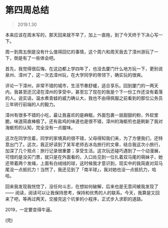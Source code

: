 # 第四周总结

> 2019.1.30

本来应该在周末写的，那天回来就不早了，加上一直拖，到了今天终于下决心写一下。

周一到周五倒是没有什么值得回忆的事情，这个周六和周天我去了漳州游玩了一下，倒是有了一些体会吧。

首先，我觉得很后悔，在这边都上学四年了，也没去厦门什么地方玩一下，更别说泉州、漳州了，这一次去漳州玩，在大学同学的带领下，确实玩的很爽。

评论一下漳州，非常不错的城市，生活节奏舒缓，适合享乐。回到厦门的一两天内，我甚至还沉浸在漳州的享受中，甚至忘了现在的我是个下一份工作还没有着落的人。说实话，温水煮青蛙的威力确认大，我也不由得佩服之前看到的那位公务员三年转行前端的人的毅力。

漳州有很多不错的小吃，最让我喜欢的是麻糍，外面包裹一层甜甜的粉，外软里脆，味道简直棒极了。还有盐鸡的味道也是很不错，漳州的海蛎煎也是刷新了我对海蛎煎的认知，完全没有一点腥味。

这次在同学住着，同学的家境真的很不错，父母得知我们来，为了方便我们，还特意出门了。这次，我正好读到了吴军老师去冰岛旅行的文章，结合我这次小旅行，加深了几个观点：旅行记录很重要；享受生活。这次玩还碰巧遇到了一个动漫展，可惜的是没买门票，就只是在外面看的，入口处见到一位扎着双马尾的萌妹子，她还带着两个发绳，上面有白绒绒的球，这时候我才意识到，现实中的我简直对双马尾没一点抵抗力！当然了，我还见到了「南半球」，我对她也没一点抵抗力，哈哈。

回来我发现我恍惚了，没任何斗志，在想如何破解，后来也是无意间被我发现了 —— 阅读，阅读可以让我保持思考，保持和优秀的人的联系。今天，我算是又回来了吧，等再过两天，交接完这个坑爹的小程序，正式步入求职的道路。

2019，一定要变得牛逼。

(完)